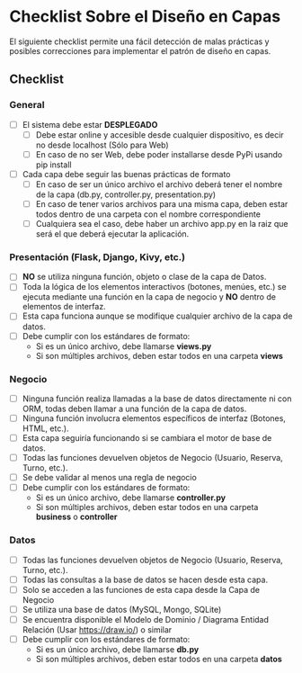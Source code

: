 # Checklist Sobre el Diseño en Capas

El siguiente checklist permite una fácil detección de malas prácticas y posibles correcciones para implementar el patrón de diseño en capas.

## Checklist

### General

- [ ] El sistema debe estar **DESPLEGADO**
    - [ ] Debe estar online y accesible desde cualquier dispositivo, es decir no desde localhost (Sólo para Web)
    - [ ] En caso de no ser Web, debe poder installarse desde PyPi usando pip install
- [ ] Cada capa debe seguir las buenas prácticas de formato
    - [ ] En caso de ser un único archivo el archivo deberá tener el nombre de la capa (db.py, controller.py, presentation.py)
    - [ ] En caso de tener varios archivos para una misma capa, deben estar todos dentro de una carpeta con el nombre correspondiente
    - [ ] Cualquiera sea el caso, debe haber un archivo app.py en la raiz que será el que deberá ejecutar la aplicación.

### Presentación (Flask, Django, Kivy, etc.)

- [ ] **NO** se utiliza ninguna función, objeto o clase de la capa de Datos.
- [ ] Toda la lógica de los elementos interactivos (botones, menúes, etc.) se ejecuta mediante una función en la capa de negocio y **NO** dentro de elementos de interfaz.
- [ ] Esta capa funciona aunque se modifique cualquier archivo de la capa de datos.
- [ ] Debe cumplir con los estándares de formato:
    - Si es un único archivo, debe llamarse **views.py**
    - Si son múltiples archivos, deben estar todos en una carpeta **views**

### Negocio

- [ ] Ninguna función realiza llamadas a la base de datos directamente ni con ORM, todas deben llamar a una función de la capa de datos.
- [ ] Ninguna función involucra elementos específicos de interfaz (Botones, HTML, etc.).
- [ ] Esta capa seguiría funcionando si se cambiara el motor de base de datos.
- [ ] Todas las funciones devuelven objetos de Negocio (Usuario, Reserva, Turno, etc.).
- [ ] Se debe validar al menos una regla de negocio
- [ ] Debe cumplir con los estándares de formato:
    - Si es un único archivo, debe llamarse **controller.py**
    - Si son múltiples archivos, deben estar todos en una carpeta **business** o **controller**

### Datos

- [ ] Todas las funciones devuelven objetos de Negocio (Usuario, Reserva, Turno, etc.).
- [ ] Todas las consultas a la base de datos se hacen desde esta capa.
- [ ] Solo se acceden a las funciones de esta capa desde la Capa de Negocio
- [ ] Se utiliza una base de datos (MySQL, Mongo, SQLite)
- [ ] Se encuentra disponible el Modelo de Dominio / Diagrama Entidad Relación (Usar https://draw.io/) o similar
- [ ] Debe cumplir con los estándares de formato:
    - Si es un único archivo, debe llamarse **db.py**
    - Si son múltiples archivos, deben estar todos en una carpeta **datos**
